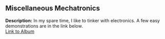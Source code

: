 ## Miscellaneous Mechatronics

**Description:** In my spare time, I like to tinker with electronics. A few easy demonstrations are in the link below.
<br>
[Link to Album](https://photos.google.com/share/AF1QipPi1cqxbuF4EbjSqe1nLQg5cQ6AcDoHo3-EuOEhyp57fGN7v8_65_zFNuBBq649oQ?key=YnFXUG1XR3gwNVgycDlWWlBmSUhaYWJESmw5dnBB)



